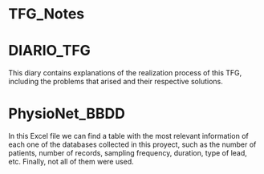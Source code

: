 # TFG_Notes
# DIARIO_TFG
This diary contains explanations of the realization process of this TFG, including the problems that arised and their respective solutions.
# PhysioNet_BBDD
In this Excel file we can find a table with the most relevant information of each one of the databases collected in this proyect, such as the number of patients, number of records, sampling frequency, duration, type of lead, etc. Finally, not all of them were used.
